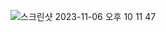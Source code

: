 ![스크린샷 2023-11-06 오후 10 11 47](https://github.com/Heo-y-y/development-blog/assets/112863029/31ba155e-5e70-47bc-afed-4047153f7705)